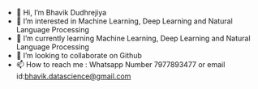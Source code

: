 - 👋 Hi, I’m Bhavik Dudhrejiya
- 👀 I’m interested in Machine Learning, Deep Learning and Natural Language Processing
- 🌱 I’m currently learning Machine Learning, Deep Learning and Natural Language Processing
- 💞️ I’m looking to collaborate on Github
- 📫 How to reach me : Whatsapp Number 7977893477 or email id:bhavik.datascience@gmail.com

<!---
BhavikDudhrejiya/BhavikDudhrejiya is a ✨ special ✨ repository because its `README.md` (this file) appears on your GitHub profile.
You can click the Preview link to take a look at your changes.
--->
